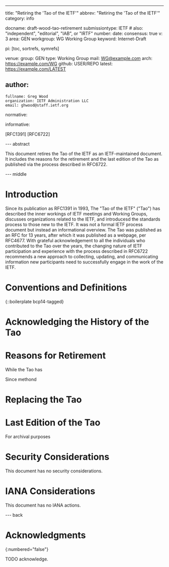 ---
title: "Retiring the 'Tao of the IETF'"
abbrev: "Retiring the 'Tao of the IETF'"
category: info

docname: draft-wood-tao-retirement
submissiontype: IETF  # also: "independent", "editorial", "IAB", or "IRTF"
number:
date:
consensus: true
v: 3
area: GEN
workgroup: WG Working Group
keyword: Internet-Draft

pi: [toc, sortrefs, symrefs]

venue:
  group: GEN
  type: Working Group
  mail: WG@example.com
  arch: https://example.com/WG
  github: USER/REPO
  latest: https://example.com/LATEST

author:
 -
    fullname: Greg Wood
    organization: IETF Administration LLC
    email: ghwood@staff.ietf.org

normative:

informative:

[RFC1391]
[RFC6722]

--- abstract

This document retires the Tao of the IETF as an IETF-maintained document. It includes the reasons for the retirement and the last edition of the Tao as published via the process described in RFC6722.


--- middle

# Introduction

Since its publication as RFC1391 in 1993, The "Tao of the IETF" ("Tao") has described the inner workings of IETF meetings and Working Groups, discusses organizations related to the IETF, and introducesd the standards process to those new to the IETF. It was not a formal IETF process document but instead an informational overview. The Tao was published as an RFC for 13 years, after which it was published as a webpage, per RFC4677. With grateful acknowledgement to all the individuals who contributed to the Tao over the years, the changing nature of IETF participation and experience with the process described in RFC6722 recommends a new approach to collecting, updating, and communicating information new participants need to successfully engage in the work of the IETF.

# Conventions and Definitions

{::boilerplate bcp14-tagged}

# Acknowledging the History of the Tao

# Reasons for Retirement
While the Tao has 

Since methond

# Replacing the Tao

# Last Edition of the Tao
For archival purposes 

# Security Considerations

This document has no security considerations.


# IANA Considerations

This document has no IANA actions.


--- back

# Acknowledgments
{:numbered="false"}

TODO acknowledge.
